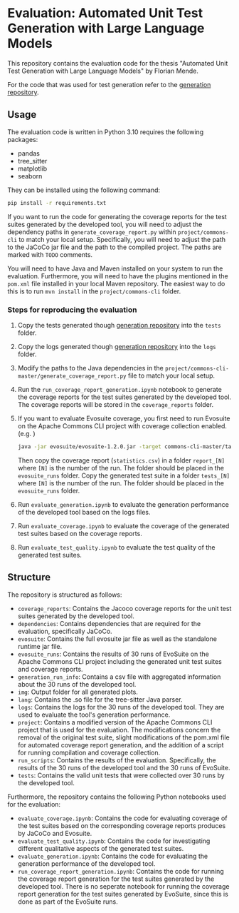 # Evaluation: Automated Unit Test Generation with Large Language Models

This repository contains the evaluation code for the thesis "Automated Unit Test Generation with Large Language Models" by Florian Mende.

For the code that was used for test generation refer to the [generation repository](https://github.com/florianmende/thesis-llm-test-generation).

## Usage
The evaluation code is written in Python 3.10 requires the following packages:
- pandas
- tree_sitter
- matplotlib
- seaborn

They can be installed using the following command:
```bash
pip install -r requirements.txt
```

If you want to run the code for generating the coverage reports for the test suites generated by the developed tool, you will need to adjust the dependency paths in `generate_coverage_report.py` within `project/commons-cli` to match your local setup. Specifically, you will need to adjust the path to the JaCoCo jar file and the path to the compiled project. The paths are marked with `TODO` comments.

You will need to have Java and Maven installed on your system to run the evaluation. Furthermore, you will need to have the plugins mentioned in the `pom.xml` file installed in your local Maven repository. The easiest way to do this is to run `mvn install` in the `project/commons-cli` folder.


### Steps for reproducing the evaluation

1. Copy the tests generated though [generation repository](https://github.com/florianmende/thesis-llm-test-generation) into the `tests` folder.
2. Copy the logs generated though [generation repository](https://github.com/florianmende/thesis-llm-test-generation) into the `logs` folder.
3. Modify the paths to the Java dependencies in the `project/commons-cli-master/generate_coverage_report.py` file to match your local setup.
4. Run the `run_coverage_report_generation.ipynb` notebook to generate the coverage reports for the test suites generated by the developed tool. The coverage reports will be stored in the `coverage_reports` folder.
5. If you want to evaluate Evosuite coverage, you first need to run Evosuite on the Apache Commons CLI project with coverage collection enabled. (e.g. ) <br/>
    ```bash
    java -jar evosuite/evosuite-1.2.0.jar -target commons-cli-master/target/classes -projectCP commons-cli-master/target/classes -Doutput_variables=TARGET_CLASS,Lines,Covered_Lines,Total_Methods,Covered_Methods,Total_Branches,Covered_Branches,BranchCoverage,MethodCoverage,LineCoverage,OutputCoverage,Total_Time -Duse_separate_classloader=false -Dreport_dir=<directory> -Dtest_dir=<dir>
    ```
   Then copy the coverage report (`statistics.csv`) in a folder `report_[N]` where `[N]` is the number of the run. The folder should be placed in the `evosuite_runs` folder.
   Copy the generated test suite in a folder `tests_[N]` where `[N]` is the number of the run. The folder should be placed in the `evosuite_runs` folder.

6. Run `evaluate_generation.ipynb` to evaluate the generation performance of the developed tool based on the logs files.
7. Run `evaluate_coverage.ipynb` to evaluate the coverage of the generated test suites based on the coverage reports.
8. Run `evaluate_test_quality.ipynb` to evaluate the test quality of the generated test suites.

## Structure
The repository is structured as follows:
- `coverage_reports`: Contains the Jacoco coverage reports for the unit test suites generated by the developed tool.
- `dependencies`: Contains dependencies that are required for the evaluation, specifically JaCoCo.
- `evosuite`: Contains the full evosuite jar file as well as the standalone runtime jar file.
- `evosuite_runs`: Contains the results of 30 runs of EvoSuite on the Apache Commons CLI project including the generated unit test suites and coverage reports.
- `generation_run_info`: Contains a csv file with aggregated information about the 30 runs of the developed tool.
- `img`: Output folder for all generated plots.
- `lang`: Contains the .so file for the tree-sitter Java parser.
- `logs`: Contains the logs for the 30 runs of the developed tool. They are used to evaluate the tool's generation performance.
- `project`: Contains a modified version of the Apache Commons CLI project that is used for the evaluation. The modifications concern the removal of the original test suite, slight modifications of the pom.xml file for automated coverage report generation, and the addition of a script for running compilation and coverage collection.
- `run_scripts`: Contains the results of the evaluation. Specifically, the results of the 30 runs of the developed tool and the 30 runs of EvoSuite.
- `tests`: Contains the valid unit tests that were collected over 30 runs by the developed tool.

Furthermore, the repository contains the following Python notebooks used for the evaluation:
- `evaluate_coverage.ipynb`: Contains the code for evaluating coverage of the test suites based on the corresponding coverage reports produces by JaCoCo and Evosuite.
- `evaluate_test_quality.ipynb`: Contains the code for investigating different qualitative aspects of the generated test suites.
- `evaluate_generation.ipynb`: Contains the code for evaluating the generation performance of the developed tool.
- `run_coverage_report_generation.ipynb`: Contains the code for running the coverage report generation for the test suites generated by the developed tool. There is no seperate notebook for running the coverage report generation for the test suites generated by EvoSuite, since this is done as part of the EvoSuite runs.